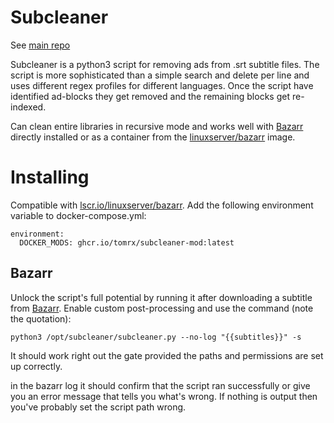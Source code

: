 # Subcleaner
See [main repo](https://github.com/KBlixt/subcleaner) 


Subcleaner is a python3 script for removing ads from .srt subtitle files.
The script is more sophisticated than a simple search and delete per line
and uses different regex profiles for different languages.
Once the script have identified ad-blocks they get removed and the remaining blocks 
get re-indexed.

Can clean entire libraries in recursive mode and works well with [Bazarr](https://github.com/morpheus65535/bazarr) 
directly installed or as a container from the [linuxserver/bazarr](https://hub.docker.com/r/linuxserver/bazarr) image.

# Installing
Compatible with [lscr.io/linuxserver/bazarr](https://docs.linuxserver.io/images/docker-bazarr/).
Add the following environment variable to docker-compose.yml:
    
    environment:
      DOCKER_MODS: ghcr.io/tomrx/subcleaner-mod:latest
      
## Bazarr
Unlock the script's full potential by running it after downloading a subtitle from 
[Bazarr](https://github.com/morpheus65535/bazarr). Enable custom post-processing and use
the command (note the quotation):

    python3 /opt/subcleaner/subcleaner.py --no-log "{{subtitles}}" -s

It should work right out the gate provided the paths and permissions are set up correctly.

in the bazarr log it should confirm that the script ran successfully or give you 
an error message that tells you what's wrong. If nothing is output then you've probably 
set the script path wrong.
